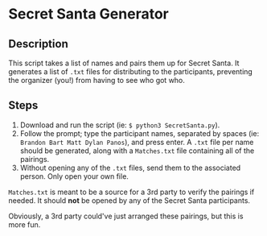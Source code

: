 # Secret Santa Generator

## Description

This script takes a list of names and pairs them up for Secret Santa. It generates a list of `.txt` files for distributing to the participants, preventing the organizer (you!) from having to see who got who.

## Steps

 1. Download and run the script (ie: `$ python3 SecretSanta.py`). 
 2. Follow the prompt; type the participant names, separated by spaces (ie: `Brandon Bart Matt Dylan Panos`), and press enter. A `.txt` file per name should be generated, along with a `Matches.txt` file containing all of the pairings.
 3. Without opening any of the `.txt` files, send them to the associated person. Only open your own file.

`Matches.txt` is meant to be a source for a 3rd party to verify the pairings if needed. It should **not** be opened by any of the Secret Santa participants.

Obviously, a 3rd party could've just arranged these pairings, but this is more fun.

